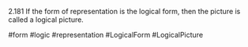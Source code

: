 2.181 If the form of representation is the logical form, then the picture is called a logical picture.

#form #logic  #representation #LogicalForm #LogicalPicture 